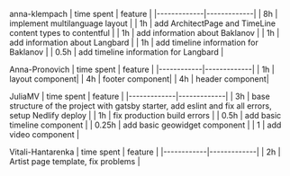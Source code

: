 anna-klempach
| time spent | feature |
|-------------|-------------|
| 8h | implement multilanguage layout |
| 1h | add ArchitectPage and TimeLine content types to contentful |
| 1h | add information about Baklanov |
| 1h | add information about Langbard |
| 1h | add timeline information for Baklanov |
| 0.5h | add timeline information for Langbard |



Anna-Pronovich
| time spent | feature |
|------------|-------------|
| 1h | layout component|
| 4h | footer component|
| 4h | header component|

JuliaMV
| time spent | feature |
|-------------|-------------|
| 3h | base structure of the project with gatsby starter, add eslint and fix all errors, setup Nedlify deploy |
| 1h | fix production build errors |
| 0.5h | add basic timeline component |
| 0.25h | add basic geowidget component |
| 1 | add video component |

Vitali-Hantarenka
| time spent | feature |
|------------|-------------|
| 2h | Artist page template, fix problems |
